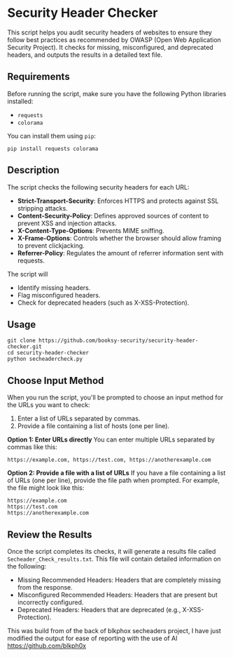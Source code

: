 # Security Header Checker

This script helps you audit security headers of websites to ensure they follow best practices as recommended by OWASP (Open Web Application Security Project). It checks for missing, misconfigured, and deprecated headers, and outputs the results in a detailed text file.

## Requirements

Before running the script, make sure you have the following Python libraries installed:

- `requests`
- `colorama`

You can install them using `pip`:

```
pip install requests colorama
```
## Description
The script checks the following security headers for each URL:
 - **Strict-Transport-Security**: Enforces HTTPS and protects against SSL stripping attacks.
 - **Content-Security-Policy**: Defines approved sources of content to prevent XSS and injection attacks.
 - **X-Content-Type-Options**: Prevents MIME sniffing.
 - **X-Frame-Options**: Controls whether the browser should allow framing to prevent clickjacking.
 - **Referrer-Policy**: Regulates the amount of referrer information sent with requests.

The script will
 - Identify missing headers.
 - Flag misconfigured headers.
 - Check for deprecated headers (such as X-XSS-Protection).

## Usage
```
git clone https://github.com/booksy-security/security-header-checker.git
cd security-header-checker
python secheadercheck.py
```
## Choose Input Method
When you run the script, you'll be prompted to choose an input method for the URLs you want to check:
 1. Enter a list of URLs separated by commas.
 2. Provide a file containing a list of hosts (one per line).

**Option 1: Enter URLs directly**
You can enter multiple URLs separated by commas like this:
```
https://example.com, https://test.com, https://anotherexample.com
```

**Option 2: Provide a file with a list of URLs**
If you have a file containing a list of URLs (one per line), provide the file path when prompted.
For example, the file might look like this:
```
https://example.com
https://test.com
https://anotherexample.com
```
## Review the Results
Once the script completes its checks, it will generate a results file called `Secheader_Check_results.txt`.
This file will contain detailed information on the following:
 - Missing Recommended Headers: Headers that are completely missing from the response.
 - Misconfigured Recommended Headers: Headers that are present but incorrectly configured.
 - Deprecated Headers: Headers that are deprecated (e.g., X-XSS-Protection).

This was build from of the back of blkphox secheaders project, I have just modified the output for ease of reporting  with the use of AI
https://github.com/blkph0x 
